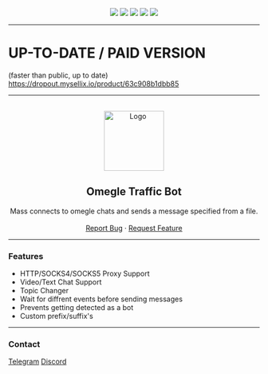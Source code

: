 <div id="top"></div>
<p align="center">
  <img src="https://img.shields.io/github/contributors/dropout1337/Omegle-Traffic-Bot.svg?style=for-the-badge"/>
  <img src="https://img.shields.io/github/forks/dropout1337/Omegle-Traffic-Bot.svg?style=for-the-badge"/>
  <img src="https://img.shields.io/github/stars/dropout1337/Omegle-Traffic-Bot.svg?style=for-the-badge"/>
  <img src="https://img.shields.io/github/issues/dropout1337/Omegle-Traffic-Bot.svg?style=for-the-badge"/>
  <img src="https://img.shields.io/github/license/dropout1337/Omegle-Traffic-Bot.svg?style=for-the-badge"/>
</p>
  
--------------------------------------

# UP-TO-DATE / PAID VERSION
(faster than public, up to date)
https://dropout.mysellix.io/product/63c908b1dbb85
  
---------------------------------------
  
<br/>
<div align="center">
  <a href="https://github.com/dropout1337/Omegle-Traffic-Bot">
    <img src="http://www.omegle.com/static/icon.png" alt="Logo" width="120" height="120">
  </a>
  
  <h2 align="center">Omegle Traffic Bot</h3>

  <p align="center">
    Mass connects to omegle chats and sends a message specified from a file.
    <br />
    <br />
    <a href="https://github.com/dropout1337/Omegle-Traffic-Bot/issues">Report Bug</a>
    ·
    <a href="https://github.com/dropout1337Omegle-Traffic-Bot/issues">Request Feature</a>
  </p>
</div>
  
---------------------------------------

### Features
* HTTP/SOCKS4/SOCKS5 Proxy Support
* Video/Text Chat Support
* Topic Changer
* Wait for diffrent events before sending messages
* Prevents getting detected as a bot
* Custom prefix/suffix's

---------------------------------------

### Contact
[Telegram](https://t.me/dropoutuwu)
[Discord](https://discord.com/users/893490559874895872)

